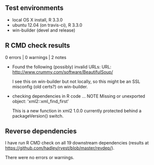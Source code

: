 ## Test environments
* local OS X install, R 3.3.0
* ubuntu 12.04 (on travis-ci), R 3.3.0
* win-builder (devel and release)

## R CMD check results

0 errors | 0 warnings | 2 notes

* Found the following (possibly) invalid URLs:
  URL: http://www.crummy.com/software/BeautifulSoup/
  
  I see this on win-builder but not locally, so this might be
  an SSL misconfig (old certs?) on win-builder.
 
* checking dependencies in R code ... NOTE
  Missing or unexported object: 'xml2::xml_find_first'
  
  This is a new function in xml2 1.0.0 currently protected behind a
  packageVersion() switch.

## Reverse dependencies

I have run R CMD check on all 19 downstream dependencies
(results at https://github.com/hadley/rvest/blob/master/revdep/).

There were no errors or warnings.
